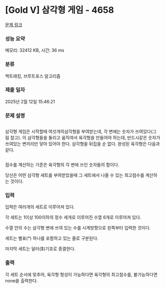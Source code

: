 # [Gold V] 삼각형 게임 - 4658 

[문제 링크](https://www.acmicpc.net/problem/4658) 

### 성능 요약

메모리: 32412 KB, 시간: 36 ms

### 분류

백트래킹, 브루트포스 알고리즘

### 제출 일자

2025년 2월 12일 15:46:21

### 문제 설명

<p><img alt="" src="https://onlinejudgeimages.s3.amazonaws.com/problem/4658/tri.gif" style="opacity:0.9"></p>

<p>삼각형 게임은 시작할때 여섯개의삼각형을 부여받는데, 각 변에는 숫자가 쓰여있다(그림 참고). 이 삼각형들을 돌리고 움직여서 육각형을 만들어야 하는데, 반드시같은 숫자가 쓰여있는 변끼리만 닿아 있어야 한다. 삼각형을 뒤집을 순 없다. 완성된 육각형은 다음과 같다.</p>

<p><img alt="" src="https://onlinejudgeimages.s3.amazonaws.com/problem/4658/hex.gif" style="opacity:0.9"></p>

<p>점수를 계산하는 기준은 육각형의 각 변에 쓰인 숫자들의 합이다.</p>

<p>당신은 어떤 삼각형 세트를 부여받았을때 그 세트에서 나올 수 있는 최고점수를 계산하는 것이다.</p>

### 입력 

 <p>입력은 여러개의 세트로 이루어져 있다.</p>

<p>각 세트는 1이상 100이하의 정수 세개로 이루어진 수열 6개로 이루어져 있다.</p>

<p>수열 안의 수는 삼각형 변에 쓰여 있는 수를 시계방향으로 왼쪽부터 입력한 것이다.</p>

<p>세트는 별표(*) 하나를 포함하고 있는 줄로 구분된다.</p>

<p>마지막 세트는 달러($)기호로 종결한다.</p>

### 출력 

 <p>각 세트 순서에 맞추어, 육각형 형성이 가능하다면 육각형의 최고점수를, 불가능하다면 none을 출력한다.</p>

